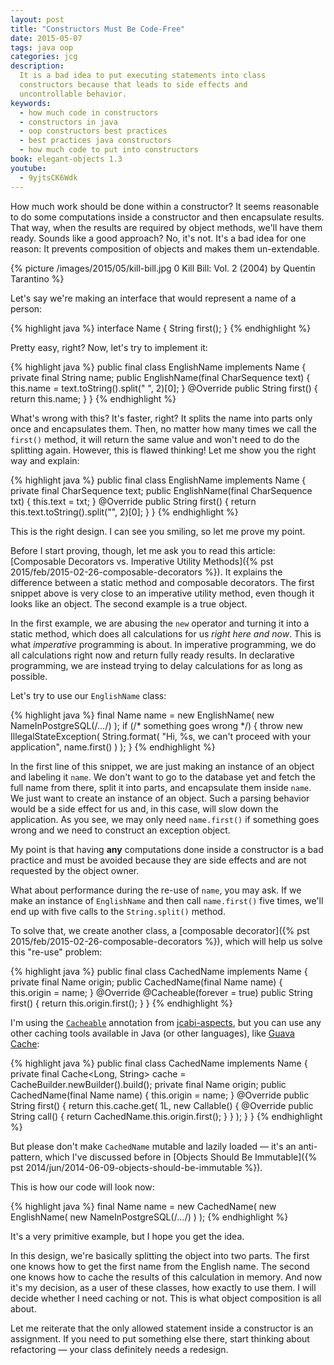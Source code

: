 ```yaml
---
layout: post
title: "Constructors Must Be Code-Free"
date: 2015-05-07
tags: java oop
categories: jcg
description:
  It is a bad idea to put executing statements into class
  constructors because that leads to side effects and
  uncontrollable behavior.
keywords:
  - how much code in constructors
  - constructors in java
  - oop constructors best practices
  - best practices java constructors
  - how much code to put into constructors
book: elegant-objects 1.3
youtube:
  - 9yjtsCK6Wdk
---
```


How much work should be done within a constructor? It seems reasonable
to do some computations inside a constructor and then encapsulate
results. That way, when the results are required by object methods, we'll have them
ready. Sounds like a good approach? No, it's not. It's a bad idea
for one reason: It prevents composition of objects and makes them
un-extendable.

<!--more-->

{% picture /images/2015/05/kill-bill.jpg 0 Kill Bill: Vol. 2 (2004) by Quentin Tarantino %}

Let's say we're making an interface that would represent a name of a person:

{% highlight java %}
interface Name {
  String first();
}
{% endhighlight %}

Pretty easy, right? Now, let's try to implement it:

{% highlight java %}
public final class EnglishName implements Name {
  private final String name;
  public EnglishName(final CharSequence text) {
    this.name = text.toString().split(" ", 2)[0];
  }
  @Override
  public String first() {
    return this.name;
  }
}
{% endhighlight %}

What's wrong with this? It's faster, right? It splits the name into
parts only once and encapsulates them. Then, no matter how many times we
call the `first()` method, it will return the same value and won't need
to do the splitting again. However, this is flawed thinking! Let me show
you the right way and explain:

{% highlight java %}
public final class EnglishName implements Name {
  private final CharSequence text;
  public EnglishName(final CharSequence txt) {
    this.text = txt;
  }
  @Override
  public String first() {
    return this.text.toString().split("", 2)[0];
  }
}
{% endhighlight %}

This is the right design. I can see you smiling, so let me prove my point.

Before I start proving, though, let me ask you to read this article:
[Composable Decorators vs. Imperative Utility Methods]({% pst 2015/feb/2015-02-26-composable-decorators %}).
It explains the difference between a static method and composable decorators.
The first snippet above is very close to an imperative utility method, even
though it looks like an object. The second example is a true object.

In the first example, we are abusing the `new` operator and turning it into
a static method, which does all calculations for us _right here and now_.
This is what _imperative_ programming is about. In imperative programming,
we do all calculations right now and return fully ready results. In declarative
programming, we are instead trying to delay calculations for
as long as possible.

Let's try to use our `EnglishName` class:

{% highlight java %}
final Name name = new EnglishName(
  new NameInPostgreSQL(/*...*/)
);
if (/* something goes wrong */) {
  throw new IllegalStateException(
    String.format(
      "Hi, %s, we can't proceed with your application",
      name.first()
    )
  );
}
{% endhighlight %}

In the first line of this snippet, we are just making an instance of an object
and labeling it `name`. We don't want to go to the database yet and fetch
the full name from there, split it into parts, and encapsulate them
inside `name`. We just want to create an instance of an object. Such a parsing
behavior would be a side effect for us and, in this case,
will slow down the application.
As you see, we may only need `name.first()` if something goes wrong and
we need to construct an exception object.

My point is that having **any** computations done inside a constructor is a bad
practice and must be avoided because they are side effects and are not
requested by the object owner.

What about performance during the re-use of `name`, you may ask. If we make an
instance of `EnglishName` and then call `name.first()` five times, we'll
end up with five calls to the `String.split()` method.

To solve that, we create another class,
a [composable decorator]({% pst 2015/feb/2015-02-26-composable-decorators %}),
which will help us solve this "re-use" problem:

{% highlight java %}
public final class CachedName implements Name {
  private final Name origin;
  public CachedName(final Name name) {
    this.origin = name;
  }
  @Override
  @Cacheable(forever = true)
  public String first() {
    return this.origin.first();
  }
}
{% endhighlight %}

I'm using the [`Cacheable`](http://aspects.jcabi.com/annotation-cacheable.html)
annotation from [jcabi-aspects](http://aspects.jcabi.com/), but you can use any other
caching tools available in Java (or other languages), like
[Guava Cache](https://code.google.com/p/guava-libraries/wiki/CachesExplained):

{% highlight java %}
public final class CachedName implements Name {
  private final Cache<Long, String> cache =
    CacheBuilder.newBuilder().build();
  private final Name origin;
  public CachedName(final Name name) {
    this.origin = name;
  }
  @Override
  public String first() {
    return this.cache.get(
      1L,
      new Callable<String>() {
        @Override
        public String call() {
          return CachedName.this.origin.first();
        }
      }
    );
  }
}
{% endhighlight %}

But please don't make `CachedName` mutable and lazily loaded &mdash;
it's an anti-pattern, which I've discussed before in
[Objects Should Be Immutable]({% pst 2014/jun/2014-06-09-objects-should-be-immutable %}).

This is how our code will look now:

{% highlight java %}
final Name name = new CachedName(
  new EnglishName(
    new NameInPostgreSQL(/*...*/)
  )
);
{% endhighlight %}

It's a very primitive example, but I hope you get the idea.

In this design, we're basically splitting the object into two parts. The first
one knows how to get the first name from the English name. The second one
knows how to cache the results of this calculation in memory. And now it's
my decision, as a user of these classes, how exactly to use them. I will
decide whether I need caching or not. This is what object composition is all about.

Let me reiterate that the only allowed statement inside
a constructor is an assignment. If you need to put something else there,
start thinking about refactoring &mdash; your class definitely needs a redesign.
